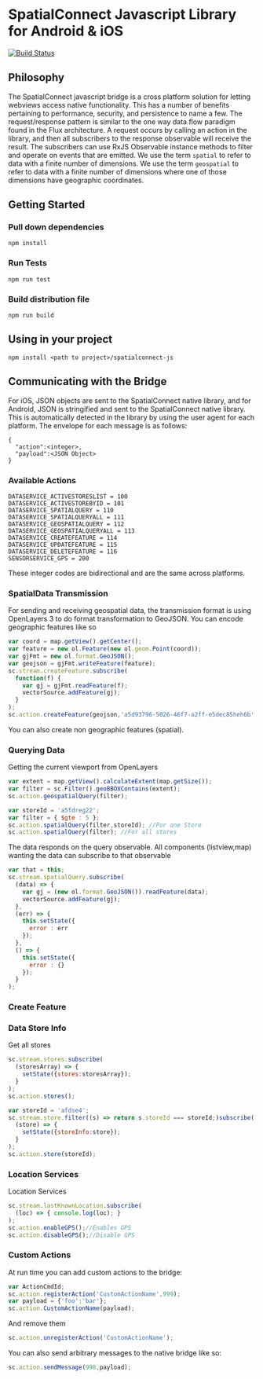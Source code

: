 # SpatialConnect Javascript Library for Android & iOS
[![Build Status](https://travis-ci.org/tetriscode/spatialconnect-js.svg?branch=dev)](https://travis-ci.org/tetriscode/spatialconnect-js)
## Philosophy
The SpatialConnect javascript bridge is a cross platform solution for letting webviews access native functionality. This has a number of benefits pertaining to performance, security, and persistence to name a few. The request/response pattern is similar to the one way data flow paradigm found in the Flux architecture. A request occurs by calling an action in the library, and then all subscribers to the response observable will receive the result. The subscribers can use RxJS Observable instance methods to filter and operate on events that are emitted. We use the term `spatial` to refer to data with a finite number of dimensions. We use the term `geospatial` to refer to data with a finite number of dimensions where one of those dimensions have geographic coordinates. 


## Getting Started

### Pull down dependencies

```
npm install
```

### Run Tests

```
npm run test
```

### Build distribution file

```
npm run build
```

## Using in your project
```
npm install <path to project>/spatialconnect-js
```

## Communicating with the Bridge

For iOS, JSON objects are sent to the SpatialConnect native library, and for Android, JSON is stringified and sent to the SpatialConnect native library. This is automatically detected in the library by using the user agent for each platform. The envelope for each message is as follows:

```
{
  "action":<integer>,
  "payload":<JSON Object>
}
```

### Available Actions
```
DATASERVICE_ACTIVESTORESLIST = 100
DATASERVICE_ACTIVESTOREBYID = 101
DATASERVICE_SPATIALQUERY = 110
DATASERVICE_SPATIALQUERYALL = 111
DATASERVICE_GEOSPATIALQUERY = 112
DATASERVICE_GEOSPATIALQUERYALL = 113
DATASERVICE_CREATEFEATURE = 114
DATASERVICE_UPDATEFEATURE = 115
DATASERVICE_DELETEFEATURE = 116
SENSORSERVICE_GPS = 200
```
These integer codes are bidirectional and are the same across platforms. 

### SpatialData Transmission
For sending and receiving geospatial data, the transmission format is using OpenLayers 3 to do format transformation to GeoJSON. You can encode geographic features like so
```javascript
var coord = map.getView().getCenter();
var feature = new ol.Feature(new ol.geom.Point(coord)); 
var gjFmt = new ol.format.GeoJSON();
var geojson = gjFmt.writeFeature(feature);
sc.stream.createFeature.subscribe(
  function(f) {
    var gj = gjFmt.readFeature(f);
    vectorSource.addFeature(gj);
  }
);
sc.action.createFeature(geojson,'a5d93796-5026-46f7-a2ff-e5dec85heh6b', 'point_features');
```
You can also create non geographic features (spatial).  

### Querying Data
Getting the current viewport from OpenLayers
```javascript
var extent = map.getView().calculateExtent(map.getSize());
var filter = sc.Filter().geoBBOXContains(extent);
sc.action.geospatialQuery(filter);
```
```javascript
var storeId = 'a5fdreg22';
var filter = { $gte : 5 };
sc.action.spatialQuery(filter,storeId); //For one Store
sc.action.spatialQuery(filter); //For all stores
```
The data responds on the query observable. All components (listview,map) wanting the data can subscribe to that observable
```javascript
var that = this;
sc.stream.spatialQuery.subscribe(
  (data) => {
    var gj = (new ol.format.GeoJSON()).readFeature(data);
    vectorSource.addFeature(gj);
  },
  (err) => {
    this.setState({
      error : err
    });
  },
  () => {
    this.setState({
      error : {}
    });
  }
);
```

### Create Feature


### Data Store Info
Get all stores
```javascript
sc.stream.stores.subscribe(
  (storesArray) => {
    setState({stores:storesArray});
  }
);
sc.action.stores();
```

```javascript
var storeId = 'afdse4';
sc.stream.store.filter((s) => return s.storeId === storeId;)subscribe(
  (store) => {
    setState({storeInfo:store});
  }
);
sc.action.store(storeId);
```

### Location Services
Location Services
```javascript
sc.stream.lastKnownLocation.subscribe(
  (loc) => { console.log(loc); }
);
sc.action.enableGPS();//Enables GPS
sc.action.disableGPS();//Disable GPS
```

### Custom Actions
At run time you can add custom actions to the bridge:   

```javascript
var ActionCmdId;
sc.action.registerAction('CustomActionName',999);   
var payload = {'foo':'bar'};   
sc.action.CustomActionName(payload);
```   

And remove them   
```javascript
sc.action.unregisterAction('CustomActionName');
```

You can also send arbitrary messages to the native bridge like so:   
```javascript
sc.action.sendMessage(998,payload);
```
